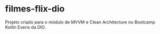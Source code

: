 # filmes-flix-dio
Projeto criado para o módulo de MVVM e Clean Architecture no Bootcamp Kotlin Everis da DIO.
